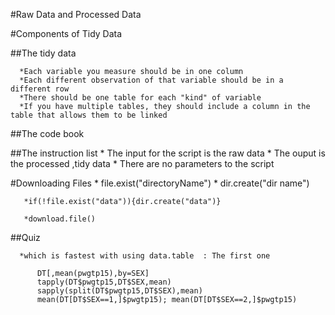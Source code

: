 
#Raw Data and Processed Data



#Components of Tidy Data

  ##The tidy data
  
      *Each variable you measure should be in one column
      *Each different observation of that variable should be in a different row
      *There should be one table for each "kind" of variable
      *If you have multiple tables, they should include a column in the table that allows them to be linked
      
  ##The code book
       

  ##The instruction list
       * The input for the script is the raw data
       * The ouput is the processed ,tidy data
       * There are no parameters to the script
       
  #Downloading Files
       * file.exist("directoryName")
       * dir.create("dir name")
       
       *if(!file.exist("data")){dir.create("data")}
       
       *download.file()
       
  ##Quiz
  
      *which is fastest with using data.table  : The first one
      
          DT[,mean(pwgtp15),by=SEX]
          tapply(DT$pwgtp15,DT$SEX,mean)
          sapply(split(DT$pwgtp15,DT$SEX),mean)
          mean(DT[DT$SEX==1,]$pwgtp15); mean(DT[DT$SEX==2,]$pwgtp15)
